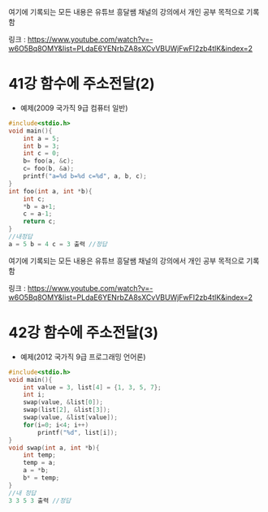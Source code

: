 여기에 기록되는 모든 내용은 유튜브 흥달쌤 채널의 강의에서 개인 공부 목적으로 기록함

링크 : https://www.youtube.com/watch?v=-w6O5Bq8OMY&list=PLdaE6YENrbZA8sXCvVBUWjFwFI2zb4tlK&index=2

# 41강 함수에 주소전달(2)

- 예제(2009 국가직 9급 컴퓨터   일반)

```c
#include<stdio.h>
void main(){
    int a = 5;
    int b = 3;
    int c = 0;
    b= foo(a, &c);
    c= foo(b, &a);
    printf("a=%d b=%d c=%d", a, b, c);
}
int foo(int a, int *b){
    int c;
    *b = a+1;
    c = a-1;
    return c;
}
//내정답
a = 5 b = 4 c = 3 출력 //정답
```

여기에 기록되는 모든 내용은 유튜브 흥달쌤 채널의 강의에서 개인 공부 목적으로 기록함

링크 : https://www.youtube.com/watch?v=-w6O5Bq8OMY&list=PLdaE6YENrbZA8sXCvVBUWjFwFI2zb4tlK&index=2

# 42강 함수에 주소전달(3)

- 예제(2012 국가직 9급 프로그래밍 언어론)

```c
#include<stdio.h>
void main(){
    int value = 3, list[4] = {1, 3, 5, 7};
    int i;
    swap(value, &list[0]);
    swap(list[2], &list[3]);
    swap(value, &list[value]);
    for(i=0; i<4; i++)
        printf("%d", list[i]);
}
void swap(int a, int *b){
    int temp;
    temp = a;
    a = *b;
    b* = temp;
}
//내 정답
3 3 5 3 출력 //정답
```